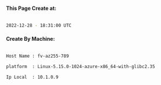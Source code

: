 
   
#### This Page Create at:

```bash

2022-12-28 - 18:31:00 UTC

```

#### Create By Machine:

```bash

Host Name : fv-az255-789

platform  : Linux-5.15.0-1024-azure-x86_64-with-glibc2.35

Ip Local  : 10.1.0.9

```

